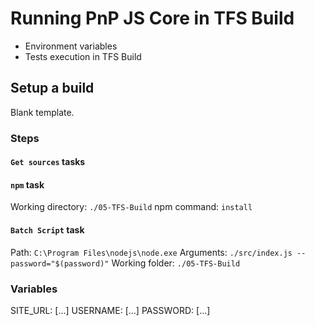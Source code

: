 # Running PnP JS Core in TFS Build

- Environment variables
- Tests execution in TFS Build

## Setup a build

Blank template.

### Steps

#### `Get sources` tasks

#### `npm` task

Working directory: `./05-TFS-Build`
npm command: `install`

#### `Batch Script` task

Path: `C:\Program Files\nodejs\node.exe`
Arguments: `./src/index.js --password="$(password)"`
Working folder: `./05-TFS-Build`

### Variables

SITE_URL: [...]
USERNAME: [...]
PASSWORD: [...]